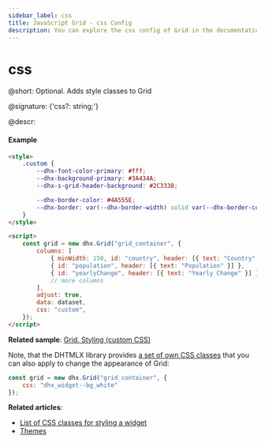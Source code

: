 ```yaml
---
sidebar_label: css
title: JavaScript Grid - css Config 
description: You can explore the css config of Grid in the documentation of the DHTMLX JavaScript UI library. Browse developer guides and API reference, try out code examples and live demos, and download a free 30-day evaluation version of DHTMLX Suite.
---
```


# css

@short: Optional. Adds style classes to Grid

@signature: {'css?: string;'}

@descr:
#### Example

~~~html
<style>
    .custom {
        --dhx-font-color-primary: #fff;
        --dhx-background-primary: #3A434A;
        --dhx-s-grid-header-background: #2C3338;

        --dhx-border-color: #4A555E;
        --dhx-border: var(--dhx-border-width) solid var(--dhx-border-color);
    }
</style>

<script>
    const grid = new dhx.Grid("grid_container", {
        columns: [
            { minWidth: 150, id: "country", header: [{ text: "Country" }] },
            { id: "population", header: [{ text: "Population" }] },
            { id: "yearlyChange", header: [{ text: "Yearly Change" }] },
            // more columns
        ],
        adjust: true,
        data: dataset,
        css: "custom",
    });
</script>
~~~

**Related sample**: [Grid. Styling (custom CSS)](https://snippet.dhtmlx.com/c5tr3s5r)

Note, that the DHTMLX library provides [a set of own CSS classes](helpers/base_elements.md#list-of-css-classes-for-styling-a-widget) that you can also apply to change the appearance of Grid:

~~~jsx
const grid = new dhx.Grid("grid_container", {
    css: "dhx_widget--bg_white"
});
~~~

**Related articles**: 
- [List of CSS classes for styling a widget](helpers/base_elements.md#list-of-css-classes-for-styling-a-widget)
- [Themes](themes.md)
